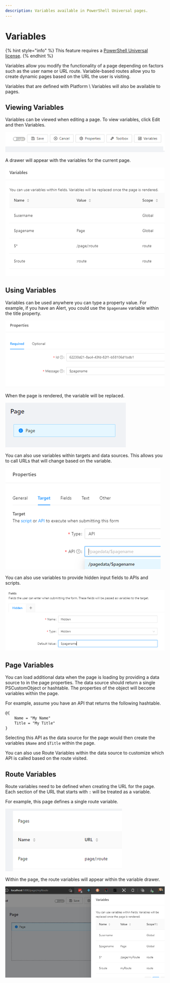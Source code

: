 ```yaml
---
description: Variables available in PowerShell Universal pages.
---
```


# Variables

{% hint style="info" %}
This feature requires a [PowerShell Universal license](../../licensing.md).&#x20;
{% endhint %}

Variables allow you modify the functionality of a page depending on factors such as the user name or URL route. Variable-based routes allow you to create dynamic pages based on the URL the user is visiting.&#x20;

Variables that are defined with Platform \ Variables will also be available to pages.

## Viewing Variables

Variables can be viewed when editing a page. To view variables, click Edit and then Variables.&#x20;

![](<../../.gitbook/assets/image (298) (1) (1) (1) (1) (1).png>)

A drawer will appear with the variables for the current page.&#x20;

![](<../../.gitbook/assets/image (301) (1) (1) (1) (1).png>)

## Using Variables

Variables can be used anywhere you can type a property value. For example, if you have an Alert, you could use the `$pagename` variable within the title property.&#x20;

![](<../../.gitbook/assets/image (293) (1) (1) (1).png>)

When the page is rendered, the variable will be replaced.&#x20;

![](<../../.gitbook/assets/image (299) (1) (1) (1) (1).png>)



You can also use variables within targets and data sources. This allows you to call URLs that will change based on the variable.&#x20;

![](<../../.gitbook/assets/image (297) (1) (1) (1).png>)

You can also use variables to provide hidden input fields to APIs and scripts.&#x20;

&#x20;

![](<../../.gitbook/assets/image (296) (1) (1) (1) (1).png>)

## Page Variables

You can load additional data when the page is loading by providing a data source to in the page properties. The data source should return a single PSCustomObject or hashtable. The properties of the object will become variables within the page.&#x20;

For example, assume you have an API that returns the following hashtable.&#x20;

```
@{
    Name = "My Name"
    Title = "My Title"
}
```

Selecting this API as the data source for the page would then create the variables `$Name` and `$Title` within the page.&#x20;

You can also use Route Variables within the data source to customize which API is called based on the route visited.&#x20;

## Route Variables

Route variables need to be defined when creating the URL for the page. Each section of the URL that starts with `:` will be treated as a variable.&#x20;

For example, this page defines a single route variable.&#x20;

![](<../../.gitbook/assets/image (294) (1) (1).png>)

Within the page, the route variables will appear within the variable drawer.&#x20;

![](<../../.gitbook/assets/image (300) (1) (1) (1) (1) (1) (1).png>)

